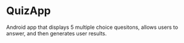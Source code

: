 # QuizApp
Android app that displays 5 multiple choice quesitons, allows users to answer, and then generates user results.
